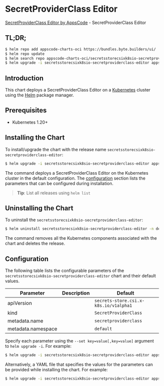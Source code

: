 # SecretProviderClass Editor

[SecretProviderClass Editor by AppsCode](https://appscode.com) - SecretProviderClass Editor

## TL;DR;

```bash
$ helm repo add appscode-charts-oci https://bundles.byte.builders/ui/
$ helm repo update
$ helm search repo appscode-charts-oci/secretsstorecsixk8sio-secretproviderclass-editor --version=v0.13.0
$ helm upgrade -i secretsstorecsixk8sio-secretproviderclass-editor appscode-charts-oci/secretsstorecsixk8sio-secretproviderclass-editor -n default --create-namespace --version=v0.13.0
```

## Introduction

This chart deploys a SecretProviderClass Editor on a [Kubernetes](http://kubernetes.io) cluster using the [Helm](https://helm.sh) package manager.

## Prerequisites

- Kubernetes 1.20+

## Installing the Chart

To install/upgrade the chart with the release name `secretsstorecsixk8sio-secretproviderclass-editor`:

```bash
$ helm upgrade -i secretsstorecsixk8sio-secretproviderclass-editor appscode-charts-oci/secretsstorecsixk8sio-secretproviderclass-editor -n default --create-namespace --version=v0.13.0
```

The command deploys a SecretProviderClass Editor on the Kubernetes cluster in the default configuration. The [configuration](#configuration) section lists the parameters that can be configured during installation.

> **Tip**: List all releases using `helm list`

## Uninstalling the Chart

To uninstall the `secretsstorecsixk8sio-secretproviderclass-editor`:

```bash
$ helm uninstall secretsstorecsixk8sio-secretproviderclass-editor -n default
```

The command removes all the Kubernetes components associated with the chart and deletes the release.

## Configuration

The following table lists the configurable parameters of the `secretsstorecsixk8sio-secretproviderclass-editor` chart and their default values.

|     Parameter      | Description |                     Default                      |
|--------------------|-------------|--------------------------------------------------|
| apiVersion         |             | <code>secrets-store.csi.x-k8s.io/v1alpha1</code> |
| kind               |             | <code>SecretProviderClass</code>                 |
| metadata.name      |             | <code>secretproviderclass</code>                 |
| metadata.namespace |             | <code>default</code>                             |


Specify each parameter using the `--set key=value[,key=value]` argument to `helm upgrade -i`. For example:

```bash
$ helm upgrade -i secretsstorecsixk8sio-secretproviderclass-editor appscode-charts-oci/secretsstorecsixk8sio-secretproviderclass-editor -n default --create-namespace --version=v0.13.0 --set apiVersion=secrets-store.csi.x-k8s.io/v1alpha1
```

Alternatively, a YAML file that specifies the values for the parameters can be provided while
installing the chart. For example:

```bash
$ helm upgrade -i secretsstorecsixk8sio-secretproviderclass-editor appscode-charts-oci/secretsstorecsixk8sio-secretproviderclass-editor -n default --create-namespace --version=v0.13.0 --values values.yaml
```
